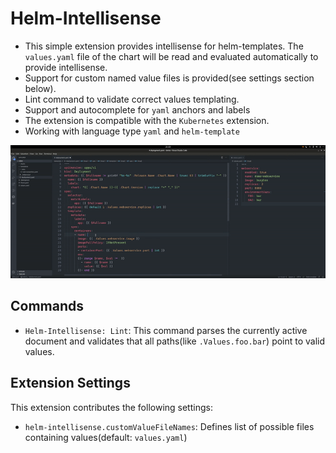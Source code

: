 # Helm-Intellisense

- This simple extension provides intellisense for helm-templates. The `values.yaml` file of the chart will be read and evaluated automatically to provide intellisense.
- Support for custom named value files is provided(see settings section below).
- Lint command to validate correct values templating.
- Support and autocomplete for `yaml` anchors and labels
- The extension is compatible with the `Kubernetes` extension.
- Working with language type  `yaml` and `helm-template`

![feature X](images/demo.gif)

## Commands

* `Helm-Intellisense: Lint`: This command parses the currently active document and validates that all paths(like `.Values.foo.bar`) point to valid values.

## Extension Settings

This extension contributes the following settings:

* `helm-intellisense.customValueFileNames`: Defines list of possible files containing values(default: `values.yaml`)